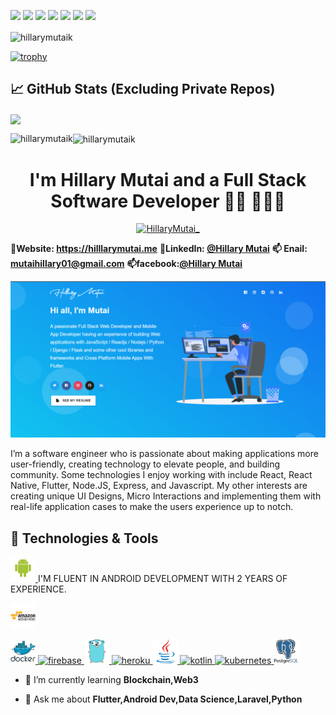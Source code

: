 ![](https://img.shields.io/badge/OS-Linux-informational?style=flat&logo=linux&logoColor=white&color=0366d6)
![](https://img.shields.io/badge/Editor-IntelliJ_IDEA-informational?style=flat&logo=intellij-idea&logoColor=white&color=0366d6)
![](https://img.shields.io/badge/Code-Laravel-informational?style=flat&logo=laravel&logoColor=white&color=0366d6)
![](https://img.shields.io/badge/Code-JavaScript-informational?style=flat&logo=javascript&logoColor=white&color=0366d6)
![](https://img.shields.io/badge/Shell-Bash-informational?style=flat&logo=gnu-bash&logoColor=white&color=0366d6)
![](https://img.shields.io/badge/Tools-Docker-informational?style=flat&logo=docker&logoColor=white&color=0366d6)
![](https://img.shields.io/badge/Tools-Kubernetes-informational?style=flat&logo=kubernetes&logoColor=white&color=0366d6)
<!-- <p>  <img src="https://github.com/hillarymutaik/hillarymutaik/blob/main/wave.gif" width="30px"> </p> -->
<p><img align="center" src="https://github-profile-trophy.vercel.app/?username=hillarymutaik&theme=algolia&row=1&column=6" alt="hillarymutaik" /></p>

[![trophy](https://github-profile-trophy.vercel.app/?username=hillarymutaik&theme=matrix&row=1&column=7)](https://github.com/ryo-ma/github-profile-trophy)

## &#x1f4c8; GitHub Stats (Excluding Private Repos)
<p align="left">
<a href="https://github.com/hillarymutaik">
  <img align="center" src="https://github-readme-stats.vercel.app/api?username=hillarymutaik&theme=matrix&show_icons=true&count_private=true" />
</a>
</p>


<!-- <p align="left"> <a href="https://github.com/ryo-ma/github-profile-trophy"><img src="https://github-profile-trophy.vercel.app/?username=hillarymutaik&theme=algolia&row=1&column=7" alt="hillarymutaik" /></a> </p> -->

<!-- <p align="left"> <a href="https://twitter.com/HillaryMutai_" target="blank"><img src="https://img.shields.io/twitter/follow/HillaryMutai_?logo=twitter&style=for-the-badge" alt="HillaryMutai_" /></a> </p> -->

<p><img align="left" src="https://github-readme-stats.vercel.app/api/top-langs?username=hillarymutaik&show_icons=true&locale=en&layout=compact&theme=matrix" alt="hillarymutaik" /></p>

<!-- <p>&nbsp;<img align="center" src="https://github-readme-stats.vercel.app/api?username=hillarymutaik&show_icons=true&locale=en&theme=algolia" alt="hillarymutaik" /></p> -->

<p><img align="center" src="https://github-readme-streak-stats.herokuapp.com/?user=hillarymutaik&theme=matrix" alt="hillarymutaik" /></p>


<h1 align="center">I'm Hillary Mutai and a Full Stack Software Developer 👋🏽 🧑🏽‍💻</h1>

<p align="center"> <a href="https://twitter.com/HillaryMutai_" target="blank"><img src="https://img.shields.io/twitter/follow/HillaryMutai_?logo=twitter&style=for-the-badge" alt="HillaryMutai_" /></a> </p>

**🌱Website: https://hilllarymutai.me**
**💬LinkedIn: [@Hillary Mutai](https://linkedin.com/in/hillarymutai)** 
**📫 Enail: mutaihillary01@gmail.com**
**📫facebook:[@Hillary Mutai](https://web.facebook.com/hillarymutaik)**


<!-- <a href="https://github.com/hillarymutaik/myportfolio/blob/main/LICENSE"><img alt="GitHub license" src="https://img.shields.io/github/license/hillarymutaik/myportfolio"></a><a href="https://github.com/hillarymutaik/myportfolio/issues"><img alt="GitHub issues" src="https://img.shields.io/github/issues/hillarymutaik/myportfolio"></a><a href="https://github.com/hillarymutaik/myportfolio/network"><img alt="GitHub forks" src="https://img.shields.io/github/forks/hillarymutaik/myportfolio"></a> <a href="https://github.com/hillarymutaik/myportfolio/stargazers"><img alt="GitHub stars" src="https://img.shields.io/github/stars/hillarymutaik/myportfolio"></a> -->

<p align="center">
  <kbd>
<img src="https://raw.githubusercontent.com/hillarymutaik/hillarymutaik/master/mutai.png" alt="Banner that says Hillary Mutai">
 </kbd>
</p>

I’m a software engineer who is passionate about making applications more user-friendly, creating technology to elevate people, and building community. Some technologies I enjoy working with include React, React Native, Flutter, Node.JS, Express, and Javascript. My other interests are creating unique UI Designs, Micro Interactions and implementing them with real-life application cases to make the users experience up to notch.


## 🔧 Technologies & Tools

<!-- <h3 align="left">Languages and Tools:</h3> -->
<p> <a href="https://developer.android.com" target="_blank"> <img src="https://raw.githubusercontent.com/devicons/devicon/master/icons/android/android-original-wordmark.svg" alt="android" width="40" height="40"/> </a> I'M FLUENT IN ANDROID DEVELOPMENT WITH 2 YEARS OF EXPERIENCE.</p> <p><a href="https://aws.amazon.com" target="_blank"> <img src="https://raw.githubusercontent.com/devicons/devicon/master/icons/amazonwebservices/amazonwebservices-original-wordmark.svg" alt="aws" width="40" height="40"/> </a></p> <a href="https://www.docker.com/" target="_blank"> <img src="https://raw.githubusercontent.com/devicons/devicon/master/icons/docker/docker-original-wordmark.svg" alt="docker" width="40" height="40"/> </a> <a href="https://firebase.google.com/" target="_blank"> <img src="https://www.vectorlogo.zone/logos/firebase/firebase-icon.svg" alt="firebase" width="40" height="40"/> </a> <a href="https://golang.org" target="_blank"> <img src="https://raw.githubusercontent.com/devicons/devicon/master/icons/go/go-original.svg" alt="go" width="40" height="40"/> </a> <a href="https://heroku.com" target="_blank"> <img src="https://www.vectorlogo.zone/logos/heroku/heroku-icon.svg" alt="heroku" width="40" height="40"/> </a> <a href="https://www.java.com" target="_blank"> <img src="https://raw.githubusercontent.com/devicons/devicon/master/icons/java/java-original.svg" alt="java" width="40" height="40"/> </a> <a href="https://kotlinlang.org" target="_blank"> <img src="https://www.vectorlogo.zone/logos/kotlinlang/kotlinlang-icon.svg" alt="kotlin" width="40" height="40"/> </a> <a href="https://kubernetes.io" target="_blank"> <img src="https://www.vectorlogo.zone/logos/kubernetes/kubernetes-icon.svg" alt="kubernetes" width="40" height="40"/> </a> <a href="https://www.postgresql.org" target="_blank"> <img src="https://raw.githubusercontent.com/devicons/devicon/master/icons/postgresql/postgresql-original-wordmark.svg" alt="postgresql" width="40" height="40"/> </a> </p>


- 🌱 I’m currently learning **Blockchain,Web3**

- 💬 Ask me about **Flutter,Android Dev,Data Science,Laravel,Python**












